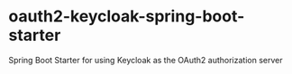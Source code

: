 # oauth2-keycloak-spring-boot-starter
Spring Boot Starter for using Keycloak as the OAuth2 authorization server
